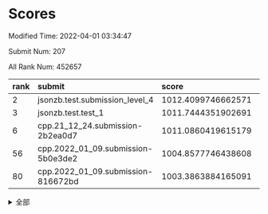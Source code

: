 # Scores

Modified Time: 2022-04-01 03:34:47

Submit Num: 207

All Rank Num: 452657

| rank |               submit               |       score        |       sigma        | pk_num |
| :--- | :--------------------------------- | :----------------- | :----------------- | :----- |
| 2    | jsonzb.test.submission_level_4     | 1012.4099746662571 | 0.8347809716446144 | 8745   |
| 3    | jsonzb.test.test_1                 | 1011.7444351902691 | 0.7846576425250898 | 8750   |
| 6    | cpp.21_12_24.submission-2b2ea0d7   | 1011.0860419615179 | 0.7911520197526062 | 8749   |
| 56   | cpp.2022_01_09.submission-5b0e3de2 | 1004.8577746438608 | 0.7111231985100149 | 8746   |
| 80   | cpp.2022_01_09.submission-816672bd | 1003.3863884165091 | 0.7155856316505284 | 8741   |


<details>
<summary>全部</summary>

| rank |                 submit                 |       score        |       sigma        | pk_num |
| :--- | :------------------------------------- | :----------------- | :----------------- | :----- |
| 1    | gobigger.level_3.submission_level_3_19 | 1012.7898793495655 | 0.7777870726901261 | 8744   |
| 2    | jsonzb.test.submission_level_4         | 1012.4099746662571 | 0.8347809716446144 | 8745   |
| 3    | jsonzb.test.test_1                     | 1011.7444351902691 | 0.7846576425250898 | 8750   |
| 4    | gobigger.level_3.submission_level_3_26 | 1011.6104750808701 | 0.7644391838962608 | 8750   |
| 5    | gobigger.level_3.submission_level_3_16 | 1011.3725952551686 | 0.759914308756455  | 8745   |
| 6    | cpp.21_12_24.submission-2b2ea0d7       | 1011.0860419615179 | 0.7911520197526062 | 8749   |
| 7    | gobigger.level_3.submission_level_3_30 | 1010.9839961224789 | 0.7598142796417392 | 8745   |
| 8    | gobigger.level_3.submission_level_3_0  | 1010.8812614711958 | 0.7609353356558636 | 8747   |
| 9    | gobigger.level_3.submission_level_3_6  | 1010.8644649649036 | 0.7697254286254697 | 8747   |
| 10   | gobigger.level_3.submission_level_3_11 | 1010.8407113440702 | 0.7463534796819062 | 8750   |
| 11   | gobigger.level_3.submission_level_3_36 | 1010.8406690373945 | 0.7773563820769527 | 8750   |
| 12   | gobigger.level_3.submission_level_3_47 | 1010.6624328103375 | 0.7739928009982651 | 8750   |
| 13   | gobigger.level_3.submission_level_3_28 | 1010.628532908649  | 0.7823322508415136 | 8747   |
| 14   | gobigger.level_3.submission_level_3_37 | 1010.6175160998838 | 0.7528765527284252 | 8747   |
| 15   | gobigger.level_3.submission_level_3_38 | 1010.6122880876386 | 0.7495533826947849 | 8750   |
| 16   | gobigger.level_3.submission_level_3_39 | 1010.5885965757491 | 0.7797700914611805 | 8747   |
| 17   | gobigger.level_3.submission_level_3_31 | 1010.4974014145928 | 0.7410519048568952 | 8746   |
| 18   | gobigger.level_3.submission_level_3_13 | 1010.4084040560934 | 0.7567297173156552 | 8749   |
| 19   | gobigger.level_3.submission_level_3_27 | 1010.3842386374074 | 0.7663579046830591 | 8749   |
| 20   | gobigger.level_3.submission_level_3_1  | 1010.3367271459729 | 0.768056072793579  | 8749   |
| 21   | gobigger.level_3.submission_level_3_2  | 1010.2115957472407 | 0.7703115126018963 | 8749   |
| 22   | gobigger.level_3.submission_level_3_46 | 1010.2035714395167 | 0.776241125223515  | 8749   |
| 23   | gobigger.level_3.submission_level_3_43 | 1010.1816900192232 | 0.7518417338956102 | 8747   |
| 24   | gobigger.level_3.submission_level_3_45 | 1010.0386745920945 | 0.7787793923232439 | 8750   |
| 25   | gobigger.level_3.submission_level_3_18 | 1010.0040462855297 | 0.7628502685592131 | 8745   |
| 26   | gobigger.level_3.submission_level_3_41 | 1009.9465076115475 | 0.7687390484816495 | 8749   |
| 27   | gobigger.level_3.submission_level_3_48 | 1009.9132511129504 | 0.7678250010984666 | 8746   |
| 28   | gobigger.level_3.submission_level_3_14 | 1009.8899090411452 | 0.7666547882913518 | 8743   |
| 29   | gobigger.level_3.submission_level_3_8  | 1009.8868639838944 | 0.750086088871551  | 8751   |
| 30   | gobigger.level_3.submission_level_3_17 | 1009.8616726827245 | 0.7724537239211265 | 8752   |
| 31   | gobigger.level_3.submission_level_3_40 | 1009.8045908985388 | 0.7527635220115636 | 8747   |
| 32   | gobigger.level_3.submission_level_3_44 | 1009.7715661983798 | 0.7632544413109806 | 8744   |
| 33   | gobigger.level_3.submission_level_3_49 | 1009.7679851359903 | 0.7391695787379322 | 8744   |
| 34   | gobigger.level_3.submission_level_3_35 | 1009.6584546723179 | 0.7398188667624833 | 8749   |
| 35   | gobigger.level_3.submission_level_3_15 | 1009.6465851782801 | 0.7497294950055554 | 8746   |
| 36   | gobigger.level_3.submission_level_3_29 | 1009.6456401117306 | 0.7493982108952796 | 8750   |
| 37   | gobigger.level_3.submission_level_3_42 | 1009.6321513572423 | 0.7712300238328857 | 8743   |
| 38   | gobigger.level_3.submission_level_3_21 | 1009.5911873640828 | 0.755262537769101  | 8752   |
| 39   | gobigger.level_3.submission_level_3_9  | 1009.585132472252  | 0.7633317750106385 | 8749   |
| 40   | gobigger.level_3.submission_level_3_3  | 1009.5576417804995 | 0.7530621515213117 | 8749   |
| 41   | gobigger.level_3.submission_level_3_22 | 1009.448515669957  | 0.7371291813848558 | 8746   |
| 42   | gobigger.level_3.submission_level_3_12 | 1009.4386359698526 | 0.7654980489395545 | 8744   |
| 43   | gobigger.level_3.submission_level_3_23 | 1009.4115291742069 | 0.7363754395279594 | 8751   |
| 44   | gobigger.level_3.submission_level_3_7  | 1009.3854203109222 | 0.758846102199225  | 8749   |
| 45   | gobigger.level_3.submission_level_3_25 | 1009.3775251727277 | 0.7433505204947504 | 8748   |
| 46   | gobigger.level_3.submission_level_3_20 | 1009.2628782562791 | 0.7260691753122881 | 8750   |
| 47   | gobigger.level_3.submission_level_3_34 | 1009.1153513887587 | 0.7560110703046785 | 8748   |
| 48   | gobigger.level_3.submission_level_3_24 | 1009.0384175374253 | 0.7285956968339369 | 8744   |
| 49   | gobigger.level_3.submission_level_3_10 | 1008.996370266494  | 0.7526488143011665 | 8746   |
| 50   | gobigger.level_3.submission_level_3_32 | 1008.8659037303796 | 0.7494188836723528 | 8749   |
| 51   | gobigger.level_3.submission_level_3_4  | 1008.7144703977515 | 0.7476126065557325 | 8741   |
| 52   | gobigger.level_3.submission_level_3_5  | 1008.5377683740361 | 0.7614472948561305 | 8745   |
| 53   | gobigger.level_3.submission_level_3_33 | 1008.2483750730681 | 0.7457558400665107 | 8744   |
| 54   | gobigger.level_1.submission_level_1_32 | 1004.9124426503962 | 0.7382858815543233 | 8743   |
| 55   | gobigger.level_1.submission_level_1_47 | 1004.9072384797214 | 0.7085861982973855 | 8746   |
| 56   | cpp.2022_01_09.submission-5b0e3de2     | 1004.8577746438608 | 0.7111231985100149 | 8746   |
| 57   | gobigger.level_1.submission_level_1_39 | 1004.6761799283485 | 0.719281020430866  | 8746   |
| 58   | gobigger.level_1.submission_level_1_44 | 1004.6674790319864 | 0.7150521653801974 | 8748   |
| 59   | gobigger.level_1.submission_level_1_31 | 1004.5568732590956 | 0.7077462638891301 | 8747   |
| 60   | gobigger.level_1.submission_level_1_22 | 1004.5190221043586 | 0.7133949005882563 | 8740   |
| 61   | gobigger.level_1.submission_level_1_21 | 1004.3734337063527 | 0.7112645813483269 | 8750   |
| 62   | gobigger.level_1.submission_level_1_0  | 1004.2538620609374 | 0.713135884505311  | 8746   |
| 63   | gobigger.level_1.submission_level_1_29 | 1004.099343001441  | 0.7241595124815549 | 8746   |
| 64   | gobigger.level_1.submission_level_1_37 | 1004.0639545886748 | 0.7131365955177992 | 8748   |
| 65   | gobigger.level_1.submission_level_1_30 | 1003.9941071582828 | 0.6925333261567315 | 8744   |
| 66   | gobigger.level_1.submission_level_1_43 | 1003.9930894892323 | 0.7225688856121013 | 8751   |
| 67   | gobigger.level_1.submission_level_1_35 | 1003.9840665162292 | 0.719393028876998  | 8741   |
| 68   | gobigger.level_1.submission_level_1_1  | 1003.9416200488481 | 0.7162004233731064 | 8752   |
| 69   | gobigger.level_1.submission_level_1_16 | 1003.9185034430635 | 0.7046158987442419 | 8753   |
| 70   | gobigger.level_1.submission_level_1_36 | 1003.8876323459679 | 0.7212725820808098 | 8750   |
| 71   | gobigger.level_1.submission_level_1_12 | 1003.8218030930111 | 0.7104222087890668 | 8745   |
| 72   | gobigger.level_1.submission_level_1_38 | 1003.7711906735275 | 0.7098698881285798 | 8744   |
| 73   | gobigger.level_1.submission_level_1_18 | 1003.7028600856232 | 0.7130612299436072 | 8747   |
| 74   | gobigger.level_1.submission_level_1_7  | 1003.7020079659388 | 0.7181148722977695 | 8746   |
| 75   | gobigger.level_1.submission_level_1_13 | 1003.5554692596996 | 0.7034556483365263 | 8745   |
| 76   | gobigger.level_1.submission_level_1_46 | 1003.4889116721267 | 0.7240865773432219 | 8745   |
| 77   | gobigger.level_1.submission_level_1_10 | 1003.431801151564  | 0.7173985983481609 | 8745   |
| 78   | gobigger.level_1.submission_level_1_28 | 1003.4033495506554 | 0.7253592075531893 | 8752   |
| 79   | gobigger.level_1.submission_level_1_48 | 1003.397414570154  | 0.7321905786697734 | 8744   |
| 80   | cpp.2022_01_09.submission-816672bd     | 1003.3863884165091 | 0.7155856316505284 | 8741   |
| 81   | gobigger.level_1.submission_level_1_20 | 1003.336457879667  | 0.7175405475787833 | 8750   |
| 82   | gobigger.level_1.submission_level_1_25 | 1003.2796436323316 | 0.7176871229253359 | 8749   |
| 83   | gobigger.level_1.submission_level_1_14 | 1003.2495488648599 | 0.7065726029080936 | 8748   |
| 84   | gobigger.level_1.submission_level_1_41 | 1003.1511492084474 | 0.7047714929562641 | 8745   |
| 85   | gobigger.level_1.submission_level_1_42 | 1003.0794690798964 | 0.7179330701038955 | 8748   |
| 86   | gobigger.level_1.submission_level_1_4  | 1003.0305489962656 | 0.7156404239824584 | 8748   |
| 87   | gobigger.level_1.submission_level_1_34 | 1002.9967930979404 | 0.7049373731336587 | 8744   |
| 88   | gobigger.level_1.submission_level_1_11 | 1002.8844876099428 | 0.7148981582139994 | 8742   |
| 89   | gobigger.level_1.submission_level_1_40 | 1002.8338270960036 | 0.7190286547605218 | 8744   |
| 90   | gobigger.level_1.submission_level_1_2  | 1002.8138535555937 | 0.7102418515184039 | 8748   |
| 91   | gobigger.level_1.submission_level_1_8  | 1002.7712088771806 | 0.7158539468846716 | 8747   |
| 92   | gobigger.level_1.submission_level_1_3  | 1002.7335574304973 | 0.7147752489764878 | 8743   |
| 93   | gobigger.level_1.submission_level_1_17 | 1002.6937769283684 | 0.7204481322227435 | 8748   |
| 94   | gobigger.level_1.submission_level_1_45 | 1002.6126872744438 | 0.7127996112581844 | 8751   |
| 95   | gobigger.level_1.submission_level_1_26 | 1002.6089370458683 | 0.7173349414468743 | 8748   |
| 96   | gobigger.level_1.submission_level_1_27 | 1002.6036178010223 | 0.7220354409786062 | 8750   |
| 97   | gobigger.level_1.submission_level_1_9  | 1002.5905949182983 | 0.7175880030317229 | 8747   |
| 98   | gobigger.level_1.submission_level_1_33 | 1002.5256681567585 | 0.7156244099922281 | 8748   |
| 99   | gobigger.level_1.submission_level_1_19 | 1002.4205975454481 | 0.711849343064263  | 8753   |
| 100  | gobigger.level_1.submission_level_1_49 | 1002.3473840740744 | 0.7158098677502347 | 8754   |
| 101  | gobigger.level_1.submission_level_1_15 | 1002.3343520728555 | 0.7268027015127784 | 8749   |
| 102  | gobigger.level_1.submission_level_1_6  | 1002.3202497222267 | 0.7094457395066526 | 8747   |
| 103  | gobigger.level_1.submission_level_1_24 | 1002.2999882580208 | 0.7173821711036492 | 8749   |
| 104  | gobigger.level_1.submission_level_1_5  | 1002.1043360356737 | 0.7110777484372063 | 8741   |
| 105  | gobigger.level_1.submission_level_1_23 | 1002.0978877495454 | 0.707282665539161  | 8752   |
| 106  | gobigger.random.submission_random_0    | 997.232312133722   | 0.7116380383309533 | 8748   |
| 107  | gobigger.random.submission_random_21   | 997.1797237459815  | 0.7167083271675982 | 8751   |
| 108  | gobigger.random.submission_random_7    | 996.9467430049141  | 0.7097897901578236 | 8743   |
| 109  | gobigger.random.submission_random_11   | 996.8683685923489  | 0.7104786309917225 | 8748   |
| 110  | gobigger.random.submission_random_32   | 996.7421715181429  | 0.7134904217283544 | 8753   |
| 111  | gobigger.random.submission_random_22   | 996.7280158372519  | 0.7049489096047118 | 8748   |
| 112  | gobigger.random.submission_random_39   | 996.6422629956888  | 0.6980165101902351 | 8748   |
| 113  | gobigger.random.submission_random_26   | 996.4540611117563  | 0.7065897441532605 | 8749   |
| 114  | gobigger.random.submission_random_41   | 996.4539053132947  | 0.7139937948544258 | 8744   |
| 115  | gobigger.random.submission_random_34   | 996.4442220530331  | 0.6966698492687077 | 8743   |
| 116  | gobigger.random.submission_random_20   | 996.4228286550687  | 0.7150331439799397 | 8745   |
| 117  | gobigger.random.submission_random_38   | 996.4017858764372  | 0.707123890182028  | 8747   |
| 118  | gobigger.random.submission_random_28   | 996.3759566207236  | 0.7198302585890413 | 8749   |
| 119  | gobigger.random.submission_random_48   | 996.3455998169499  | 0.7278237806255339 | 8747   |
| 120  | gobigger.random.submission_random_46   | 996.3076131842458  | 0.7078747279563076 | 8751   |
| 121  | gobigger.random.submission_random_29   | 996.2675580699924  | 0.7125054404166317 | 8746   |
| 122  | gobigger.random.submission_random_33   | 996.2621914314537  | 0.7119301695494809 | 8746   |
| 123  | gobigger.random.submission_random_16   | 996.2394475731161  | 0.7170418231555831 | 8749   |
| 124  | gobigger.random.submission_random_12   | 996.2053084220528  | 0.7270300301092667 | 8744   |
| 125  | gobigger.random.submission_random_43   | 996.1434611613248  | 0.7173224667993312 | 8747   |
| 126  | gobigger.random.submission_random_3    | 996.0262855404914  | 0.730229542114422  | 8752   |
| 127  | gobigger.random.submission_random_13   | 996.0133915117917  | 0.7212576473568459 | 8745   |
| 128  | gobigger.random.submission_random_17   | 995.9687939230063  | 0.7141051626609677 | 8746   |
| 129  | gobigger.random.submission_random_6    | 995.9466201628675  | 0.707610921333227  | 8750   |
| 130  | gobigger.random.submission_random_37   | 995.9289657266149  | 0.7088722908116994 | 8745   |
| 131  | gobigger.random.submission_random_14   | 995.9145030643499  | 0.7125239203564756 | 8740   |
| 132  | gobigger.random.submission_random_10   | 995.801034385196   | 0.705339739725186  | 8749   |
| 133  | gobigger.random.submission_random_49   | 995.7764327571778  | 0.7081422089336729 | 8747   |
| 134  | gobigger.random.submission_random_24   | 995.7539251667998  | 0.7164478595003545 | 8747   |
| 135  | gobigger.random.submission_random_19   | 995.7437949239555  | 0.7228433919312193 | 8747   |
| 136  | gobigger.random.submission_random_23   | 995.7422948691298  | 0.7200105220239573 | 8746   |
| 137  | gobigger.random.submission_random_5    | 995.6909299179276  | 0.7019201341263245 | 8742   |
| 138  | gobigger.random.submission_random_47   | 995.683689725229   | 0.725313277572907  | 8751   |
| 139  | gobigger.random.submission_random_2    | 995.6592610259183  | 0.7166255338734883 | 8747   |
| 140  | gobigger.random.submission_random_31   | 995.6574018878633  | 0.7101986490218924 | 8746   |
| 141  | gobigger.random.submission_random_44   | 995.6489911091957  | 0.706912965420241  | 8747   |
| 142  | gobigger.random.submission_random_18   | 995.643437803582   | 0.7205647130959574 | 8748   |
| 143  | gobigger.random.submission_random_8    | 995.6145351772071  | 0.7121000066365352 | 8750   |
| 144  | gobigger.random.submission_random_45   | 995.6080612467268  | 0.7136431581717451 | 8749   |
| 145  | gobigger.random.submission_random_4    | 995.5587288248718  | 0.7183087942710502 | 8740   |
| 146  | gobigger.random.submission_random_42   | 995.5329390698204  | 0.7157658429793003 | 8746   |
| 147  | gobigger.random.submission_random_35   | 995.4245015082686  | 0.7103162519977668 | 8745   |
| 148  | gobigger.random.submission_random_30   | 995.3635540411444  | 0.7028672660014447 | 8742   |
| 149  | gobigger.random.submission_random_36   | 995.3482864471769  | 0.7198918043335084 | 8744   |
| 150  | gobigger.random.submission_random_25   | 995.2303649076811  | 0.706895831919196  | 8743   |
| 151  | gobigger.random.submission_random_9    | 994.9730481532675  | 0.71111901412687   | 8754   |
| 152  | gobigger.random.submission_random_1    | 994.9005477278314  | 0.7228897068208028 | 8747   |
| 153  | gobigger.level_2.submission_level_2_48 | 994.827332670968   | 0.735321270061445  | 8743   |
| 154  | gobigger.random.submission_random_40   | 994.8143248097801  | 0.7127772719591485 | 8741   |
| 155  | gobigger.random.submission_random_27   | 994.6815249308751  | 0.7292215321822493 | 8747   |
| 156  | gobigger.level_2.submission_level_2_21 | 994.578703146617   | 0.7238489339039468 | 8748   |
| 157  | gobigger.random.submission_random_15   | 994.561016906016   | 0.7135491488570898 | 8746   |
| 158  | gobigger.level_2.submission_level_2_20 | 994.4564821160421  | 0.7161439355380174 | 8751   |
| 159  | gobigger.level_2.submission_level_2_16 | 993.9350922322645  | 0.7335804276386751 | 8749   |
| 160  | gobigger.level_2.submission_level_2_45 | 993.728680076272   | 0.751387187506872  | 8747   |
| 161  | gobigger.level_2.submission_level_2_27 | 993.7112801105318  | 0.7472178100506328 | 8744   |
| 162  | gobigger.level_2.submission_level_2_30 | 993.2313863088469  | 0.7389043993530385 | 8749   |
| 163  | gobigger.level_2.submission_level_2_22 | 993.1900879425839  | 0.7505473910717257 | 8750   |
| 164  | gobigger.level_2.submission_level_2_38 | 993.1068248574878  | 0.7488055882185889 | 8746   |
| 165  | gobigger.level_2.submission_level_2_26 | 992.9355967718801  | 0.730703133227586  | 8747   |
| 166  | gobigger.level_2.submission_level_2_14 | 992.891072493496   | 0.7485031673483801 | 8748   |
| 167  | gobigger.level_2.submission_level_2_6  | 992.8879895356176  | 0.7454053741463171 | 8743   |
| 168  | gobigger.level_2.submission_level_2_2  | 992.8627887457257  | 0.7444249602183483 | 8753   |
| 169  | gobigger.level_2.submission_level_2_28 | 992.6890741017793  | 0.7463934441397182 | 8745   |
| 170  | gobigger.level_2.submission_level_2_40 | 992.6579174203106  | 0.7296571542638021 | 8748   |
| 171  | gobigger.level_2.submission_level_2_11 | 992.6548196805744  | 0.7340857738957826 | 8744   |
| 172  | gobigger.level_2.submission_level_2_1  | 992.6509773646374  | 0.7308708731908264 | 8747   |
| 173  | gobigger.level_2.submission_level_2_47 | 992.6220629079959  | 0.7295249011079851 | 8755   |
| 174  | gobigger.level_2.submission_level_2_15 | 992.6220333374586  | 0.7454816149376965 | 8745   |
| 175  | gobigger.level_2.submission_level_2_13 | 992.4397366333435  | 0.7439264083975142 | 8746   |
| 176  | gobigger.level_2.submission_level_2_42 | 992.3786533718159  | 0.7462058846386523 | 8749   |
| 177  | gobigger.level_2.submission_level_2_43 | 992.327300659864   | 0.7455741310839593 | 8743   |
| 178  | gobigger.level_2.submission_level_2_37 | 992.2966347081768  | 0.7632486532529525 | 8750   |
| 179  | gobigger.level_2.submission_level_2_7  | 992.2614142926159  | 0.7500253386280155 | 8749   |
| 180  | gobigger.level_2.submission_level_2_23 | 992.2481737990503  | 0.7358562163909396 | 8747   |
| 181  | gobigger.level_2.submission_level_2_25 | 992.2132898512488  | 0.7345763787186169 | 8746   |
| 182  | gobigger.level_2.submission_level_2_41 | 992.2101856994288  | 0.7535302334338296 | 8743   |
| 183  | gobigger.level_2.submission_level_2_39 | 992.1263131300799  | 0.7284444990243605 | 8748   |
| 184  | gobigger.level_2.submission_level_2_31 | 992.0806991794012  | 0.7525702127675613 | 8750   |
| 185  | gobigger.level_2.submission_level_2_10 | 991.8700528543956  | 0.7443218740716794 | 8744   |
| 186  | gobigger.level_2.submission_level_2_35 | 991.7992894139082  | 0.751642508316534  | 8747   |
| 187  | gobigger.level_2.submission_level_2_44 | 991.7228313226722  | 0.764786888747991  | 8745   |
| 188  | gobigger.level_2.submission_level_2_19 | 991.6925228284298  | 0.7685354695723409 | 8748   |
| 189  | gobigger.level_2.submission_level_2_17 | 991.6801530057827  | 0.7549023469672393 | 8744   |
| 190  | gobigger.level_2.submission_level_2_8  | 991.6218645572037  | 0.7392583283022801 | 8741   |
| 191  | gobigger.level_2.submission_level_2_32 | 991.6121424996657  | 0.7491452903676861 | 8746   |
| 192  | gobigger.level_2.submission_level_2_34 | 991.5149877855343  | 0.7432939017072172 | 8748   |
| 193  | gobigger.level_2.submission_level_2_3  | 991.4852941640249  | 0.7257120220989836 | 8749   |
| 194  | gobigger.level_2.submission_level_2_46 | 991.469827090659   | 0.7422109059088831 | 8740   |
| 195  | gobigger.level_2.submission_level_2_33 | 991.370484331732   | 0.7668153561148968 | 8749   |
| 196  | gobigger.level_2.submission_level_2_24 | 991.3692574891963  | 0.7424169315341214 | 8746   |
| 197  | gobigger.level_2.submission_level_2_36 | 991.3431250164084  | 0.7541353659721413 | 8747   |
| 198  | gobigger.level_2.submission_level_2_12 | 991.2005004842273  | 0.7766645805416398 | 8753   |
| 199  | gobigger.level_2.submission_level_2_4  | 991.0291266266037  | 0.7485903520080291 | 8746   |
| 200  | gobigger.level_2.submission_level_2_18 | 991.0074409202199  | 0.7493916842542998 | 8751   |
| 201  | gobigger.level_2.submission_level_2_49 | 990.9047506410376  | 0.7766777986031551 | 8745   |
| 202  | gobigger.level_2.submission_level_2_29 | 990.8348318355825  | 0.7586586474359368 | 8747   |
| 203  | gobigger.level_2.submission_level_2_5  | 990.6052290324882  | 0.7713064711112804 | 8746   |
| 204  | gobigger.level_2.submission_level_2_0  | 990.4366968808863  | 0.758485779039995  | 8745   |
| 205  | gobigger.level_2.submission_level_2_9  | 989.7797115726167  | 0.7735554744830818 | 8745   |
| 206  | gobigger.none.submission_none_0        | 977.103167862782   | 1.3320299514475988 | 8745   |
| 207  | gobigger.none.submission_none_1        | 975.2293127159709  | 1.6061170420575563 | 8747   |

</details>